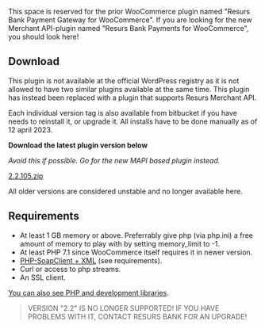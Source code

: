 This space is reserved for the prior WooCommerce plugin named "Resurs Bank Payment Gateway for WooCommerce". If you are looking for the new Merchant API-plugin named "Resurs Bank Payments for WooCommerce", you should look here!

## Download

This plugin is not available at the official WordPress registry as it is not allowed to have two similar plugins available at the same time. This plugin has instead been replaced with a plugin that supports Resurs Merchant API.

Each individual version tag is also available from bitbucket if you have needs to reinstall it, or upgrade it. All installs have to be done manually as of 12 april 2023.

**Download the latest plugin version below**

_Avoid this if possible. Go for the new MAPI based plugin instead._

[2.2.105.zip](/attachments/2588830/2.2.105.zip)

All older versions are considered unstable and no longer available here.

## Requirements

* At least 1 GB memory or above. Preferrably give php (via php.ini) a free amount of memory to play with by setting memory_limit to -1.
* At least PHP 7.1 since WooCommerce itself requires it in newer version.
* [PHP-SoapClient + XML](https://test.resurs.com/docs/display/ecom/PHP+and+development+libraries) (see requirements).
* Curl or access to php streams.
* An SSL client.

[You can also see PHP and development libraries](/docs/development/php-and-development-libraries).

> VERSION "2.2" IS NO LONGER SUPPORTED! IF YOU HAVE PROBLEMS WITH IT, CONTACT RESURS BANK FOR AN UPGRADE!
